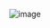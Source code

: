 
![image](https://user-images.githubusercontent.com/111317556/210287705-efff82bd-0b5c-4fb3-bd25-152d34a566d4.png)
